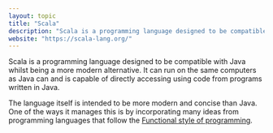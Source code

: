 ```yaml
---
layout: topic
title: "Scala"
description: "Scala is a programming language designed to be compatible with Java whilst being a more modern alternative."
website: "https://scala-lang.org/"
---
```


Scala is a programming language designed to be compatible with Java whilst being a more modern alternative. It can run on the same computers as Java can and is capable of directly accessing using code from programs written in Java.

The language itself is intended to be more modern and concise than Java. One of the ways it manages this is by incorporating many ideas from programming languages that follow the [Functional style of programming](functional-programming).

